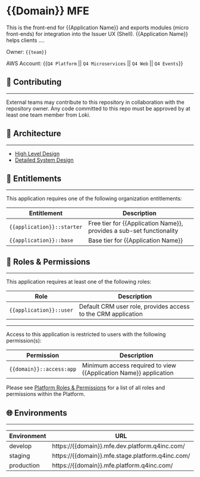 # {{Domain}} MFE

This is the front-end for {{Application Name}} and exports modules (micro front-ends) for integration into the Issuer UX (Shell). {{Application Name}} helps clients ....

Owner: `{{team}}`

AWS Account: {{`Q4 Platform` || `Q4 Microservices` || `Q4 Web` || `Q4 Events`}}

## 🤝 Contributing

---

External teams may contribute to this repository in collaboration with the repository owner. Any code committed to this repo must be approved by at least one team member from Loki.

## 🚧 Architecture

---

- [High Level Design](./architecture/overview.md)
- [Detailed System Design](./architecture/system.md)

## 🎫 Entitlements

---

This application requires one of the following organization entitlements:

| Entitlement                | Description                                                          |
| -------------------------- | -------------------------------------------------------------------- |
| `{{application}}::starter` | Free tier for {{Application Name}}, provides a sub-set functionality |
| `{{application}}::base`    | Base tier for {{Application Name}}                                   |

## 🔑 Roles & Permissions

---

This application requires at least one of the following roles:

| Role                    | Description                                                   |
| ----------------------- | ------------------------------------------------------------- |
| `{{application}}::user` | Default CRM user role, provides access to the CRM application |

---

Access to this application is restricted to users with the following permission(s):

| Permission               | Description                                                      |
| ------------------------ | ---------------------------------------------------------------- |
| `{{domain}}::access:app` | Minimum access required to view {{Application Name}} application |

Please see [Platform Roles & Permissions](https://q4websystems.atlassian.net/wiki/spaces/QP/pages/3292627049/Platform+Roles+Permissions) for a list of all roles and permissions within the Platform.

## 🌐 Environments

---

| Environment | URL                                              | Proxy URL                                      |
| ----------- | ------------------------------------------------ | ---------------------------------------------- |
| develop     | https://{{domain}}.mfe.dev.platform.q4inc.com/   | https://connect.dev.q4inc.com/mfe/{{domain}}   |
| staging     | https://{{domain}}.mfe.stage.platform.q4inc.com/ | https://connect.stage.q4inc.com/mfe/{{domain}} |
| production  | https://{{domain}}.mfe.platform.q4inc.com/       | https://connect.q4inc.com/mfe/{{domain}}       |
